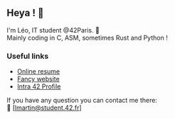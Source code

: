 ## Heya ! 👋

I'm Léo, IT student @42Paris. 🌱  
Mainly coding in C, ASM, sometimes Rust and Python !

### Useful links
- [Online resume](https://y3ll0w42.github.io/markdown-cv/)
- [Fancy website](https://y3ll0w42.github.io/)
- [Intra 42 Profile](https://profile.intra.42.fr/users/lmartin)

If you have any question you can contact me there:  
💬 [lmartin@student.42.fr]
